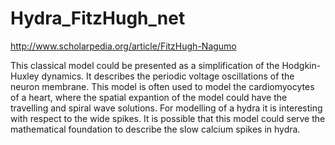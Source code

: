 # Hydra_FitzHugh_net

http://www.scholarpedia.org/article/FitzHugh-Nagumo

This classical model could be presented as a simplification of the Hodgkin-Huxley dynamics. 
It describes the periodic voltage oscillations of the neuron membrane. This model is often used to model the cardiomyocytes of a heart,
where the spatial expantion of the model could have the travelling and spiral wave solutions. For modelling of a hydra it is interesting 
with respect to the wide spikes. It is possible that this model could serve the mathematical foundation to describe the slow calcium 
spikes in hydra.
